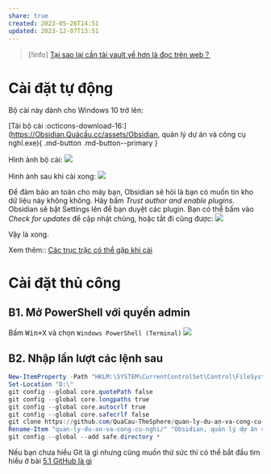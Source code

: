 ```yaml
---
share: true
created: 2023-05-26T14:51
updated: 2023-12-07T13:51
---
```

> [!info] [Tại sao lại cần tải vault về hơn là đọc trên web？](./T%E1%BA%A1i%20sao%20l%E1%BA%A1i%20c%E1%BA%A7n%20t%E1%BA%A3i%20vault%20v%E1%BB%81%20h%C6%A1n%20l%C3%A0%20%C4%91%E1%BB%8Dc%20tr%C3%AAn%20web%EF%BC%9F.md)

# Cài đặt tự động
Bộ cài này dành cho Windows 10 trở lên:

[Tải bộ cài :octicons-download-16:](https://Obsidian.Quảcầu.cc/assets/Obsidian, quản lý dự án và công cụ nghĩ.exe){ .md-button .md-button--primary }

Hình ảnh bộ cài:
![](https://i.imgur.com/e3iB6N3l.png)

Hình ảnh sau khi cài xong:
![](https://i.imgur.com/c6PDsL1.png)

Để đảm bảo an toàn cho máy bạn, Obsidian sẽ hỏi là bạn có muốn tin kho dữ liệu này không không. Hãy bấm *Trust author and enable plugins*. Obsidian sẽ bật Settings lên để bạn duyệt các plugin. Bạn có thể bấm vào *Check for updates* để cập nhật chúng, hoặc tắt đi cũng được:
![](https://i.imgur.com/MhgGMBc.png) 

Vậy là xong. 

Xem thêm:: [Các trục trặc có thể gặp khi cài](../3%20Th%C3%A0nh%20ph%E1%BA%A9m/Ph%E1%BA%A7n%20m%E1%BB%81m/B%E1%BB%99%20c%C3%A0i/C%C3%A1c%20tr%E1%BB%A5c%20tr%E1%BA%B7c%20c%C3%B3%20th%E1%BB%83%20g%E1%BA%B7p%20khi%20c%C3%A0i.md) 

# Cài đặt thủ công
## B1. Mở PowerShell với quyền admin
Bấm <kbd>Win+X</kbd> và chọn `Windows PowerShell (Terminal)`
![](https://st.quantrimang.com/photos/image/2018/07/09/cach-mo-powershell-nang-cao-trong-windows-10-5.jpg) 

## B2. Nhập lần lượt các lệnh sau
```PowerShell
New-ItemProperty -Path "HKLM:\SYSTEM\CurrentControlSet\Control\FileSystem" -Name "LongPathsEnabled" -Value 1 -PropertyType DWORD -Force
Set-Location "D:\" 
git config --global core.quotePath false
git config --global core.longpaths true
git config --global core.autocrlf true
git config --global core.safecrlf false
git clone https://github.com/QuaCau-TheSphere/quan-ly-du-an-va-cong-cu-nghi
Rename-Item "quan-ly-du-an-va-cong-cu-nghi/" "Obsidian, quản lý dự án và công cụ nghĩ"
git config --global --add safe.directory *
```

Nếu bạn chưa hiểu Git là gì nhưng cũng muốn thử sức thì có thể bắt đầu tìm hiểu ở bài [5.1 GitHub là gì](../../../%E2%9A%94%EF%B8%8F%20H%C6%B0%E1%BB%9Bng%20d%E1%BA%ABn%20Obsidian%20v%C3%A0%20Git/5%20L%C3%A0m%20vi%E1%BB%87c%20c%C3%B9ng%20nhau/5.1%20GitHub%20l%C3%A0%20g%C3%AC.md)
